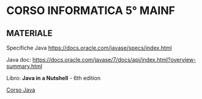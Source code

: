 # CORSO INFORMATICA 5° MAINF

## MATERIALE

Specifiche Java https://docs.oracle.com/javase/specs/index.html

Java doc: https://docs.oracle.com/javase/7/docs/api/index.html?overview-summary.html

Libro: **Java in a Nutshell** - 6th edition

[Corso Java](https://checksound.gitbook.io/corsojava/)







